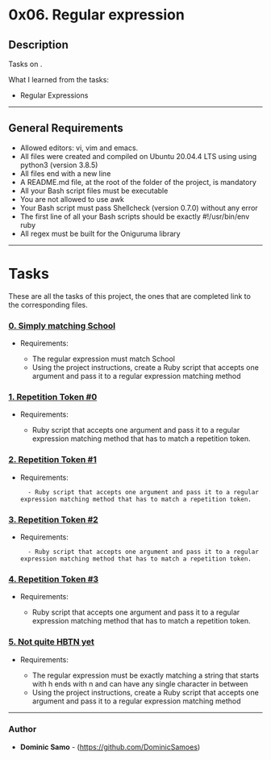 # 0x06. Regular expression 

## Description

Tasks on .

What I learned from the tasks:

* Regular Expressions

---

## General Requirements
* Allowed editors: vi, vim and emacs.
* All files were created and compiled on Ubuntu 20.04.4 LTS using using python3 (version 3.8.5)
* All files end with a new line
* A README.md file, at the root of the folder of the project, is mandatory
* All your Bash script files must be executable
* You are not allowed to use awk
* Your Bash script must pass Shellcheck (version 0.7.0) without any error
* The first line of all your Bash scripts should be exactly #!/usr/bin/env ruby
* All regex must be built for the Oniguruma library 

---

# Tasks

These are all the tasks of this project, the ones that are completed link to the corresponding files.

### [0. Simply matching School](./0-simply_match_school.rb)
* Requirements:

	- The regular expression must match School
	- Using the project instructions, create a Ruby script that accepts one argument and pass it to a regular expression matching method

### [1. Repetition Token #0](./1-repetition_token_0.rb)

* Requirements:

	- Ruby script that accepts one argument and pass it to a regular expression matching method that has to match a repetition token.

### [2. Repetition Token #1](./2-repetition_token_1.rb)
* Requirements:

        - Ruby script that accepts one argument and pass it to a regular expression matching method that has to match a repetition token.

### [3. Repetition Token #2](./3-repetition_token_2.rb)
* Requirements:

        - Ruby script that accepts one argument and pass it to a regular expression matching method that has to match a repetition token.

### [4. Repetition Token #3](./4-repetition_token_3.rb)
* Requirements:

	- Ruby script that accepts one argument and pass it to a regular expression matching method that has to match a repetition token.

### [5. Not quite HBTN yet](./5-beginning_and_end.rb)
* Requirements:

	- The regular expression must be exactly matching a string that starts with h ends with n and can have any single character in between
	- Using the project instructions, create a Ruby script that accepts one argument and pass it to a regular expression matching method


---

### Author
* **Dominic Samo** - (https://github.com/DominicSamoes)

